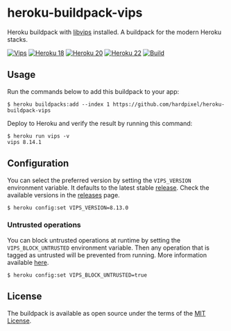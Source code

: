 # heroku-buildpack-vips

Heroku buildpack with [libvips](https://github.com/libvips/libvips) installed. A buildpack for the modern Heroku stacks.

[![Vips](https://img.shields.io/github/v/tag/hardpixel/heroku-buildpack-vips?label=vips&logo=hack-the-box)](https://github.com/hardpixel/heroku-buildpack-vips/releases)
[![Heroku 18](https://img.shields.io/badge/stack-18-904edf?logo=heroku)](https://github.com/hardpixel/heroku-buildpack-vips/releases)
[![Heroku 20](https://img.shields.io/badge/stack-20-904edf?logo=heroku)](https://github.com/hardpixel/heroku-buildpack-vips/releases)
[![Heroku 22](https://img.shields.io/badge/stack-22-904edf?logo=heroku)](https://github.com/hardpixel/heroku-buildpack-vips/releases)
[![Build](https://github.com/hardpixel/heroku-buildpack-vips/actions/workflows/build.yml/badge.svg)](https://github.com/hardpixel/heroku-buildpack-vips/actions/workflows/build.yml)

## Usage

Run the commands below to add this buildpack to your app:

```
$ heroku buildpacks:add --index 1 https://github.com/hardpixel/heroku-buildpack-vips
```

Deploy to Heroku and verify the result by running this command:

```
$ heroku run vips -v
vips 8.14.1
```

## Configuration

You can select the preferred version by setting the `VIPS_VERSION` environment variable. It defaults to the latest stable [release](https://github.com/libvips/libvips/releases). Check the available versions in the [releases](https://github.com/hardpixel/heroku-buildpack-vips/releases) page.

```
$ heroku config:set VIPS_VERSION=8.13.0
```

### Untrusted operations

You can block untrusted operations at runtime by setting the `VIPS_BLOCK_UNTRUSTED` environment variable. Then any operation that is tagged as untrusted will be prevented from running. More information available [here](https://www.libvips.org/2022/05/28/What's-new-in-8.13.html#blocking-of-unfuzzed-loaders).

```
$ heroku config:set VIPS_BLOCK_UNTRUSTED=true
```

## License

The buildpack is available as open source under the terms of the [MIT License](https://opensource.org/licenses/MIT).
